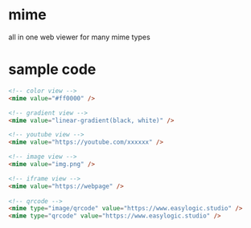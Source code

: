 # mime
all in one web viewer for many mime types 

# sample code 

```html
<!-- color view --> 
<mime value="#ff0000" />

<!-- gradient view --> 
<mime value="linear-gradient(black, white)" />

<!-- youtube view --> 
<mime value="https://youtube.com/xxxxxx" />

<!-- image view --> 
<mime value="img.png" />

<!-- iframe view --> 
<mime value="https://webpage" /> 
             
<!-- qrcode -->
<mime type="image/qrcode" value="https://www.easylogic.studio" />
<mime type="qrcode" value="https://www.easylogic.studio" />
```

